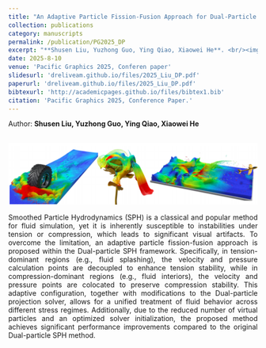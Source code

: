 ```yaml
---
title: "An Adaptive Particle Fission-Fusion Approach for Dual-Particle SPH Fluid"
collection: publications
category: manuscripts
permalink: /publication/PG2025_DP
excerpt: "**Shusen Liu, Yuzhong Guo, Ying Qiao, Xiaowei He**. <br/><img src='/images/pg25.png'>"
date: 2025-8-10
venue: 'Pacific Graphics 2025, Conferen paper'
slidesurl: 'dreliveam.github.io/files/2025_Liu_DP.pdf'
paperurl: 'dreliveam.github.io/files/2025_Liu_DP.pdf'
bibtexurl: 'http://academicpages.github.io/files/bibtex1.bib'
citation: 'Pacific Graphics 2025, Conference Paper.'
---
```

Author: **Shusen Liu, Yuzhong Guo, Ying Qiao, Xiaowei He**

<br/><img src='/images/pg25.png'>

<p style="text-align: justify;">
Smoothed Particle Hydrodynamics (SPH) is a classical and popular method for fluid simulation, yet it is inherently susceptible to instabilities under tension or compression, which leads to significant visual artifacts.
To overcome the limitation, an adaptive particle fission-fusion approach is proposed within the Dual-particle SPH framework. Specifically, in tension-dominant regions (e.g., fluid splashing), the velocity and pressure calculation points are decoupled to enhance tension stability, while in compression-dominant regions (e.g., fluid interiors),  the velocity and pressure points are colocated to preserve compression stability. This adaptive configuration, together with modifications to the Dual-particle projection solver, allows for a unified treatment of fluid behavior across different stress regimes. Additionally, due to the reduced number of virtual particles and an optimized solver initialization, the proposed method achieves significant performance improvements compared to the original Dual-particle SPH method.
</p>